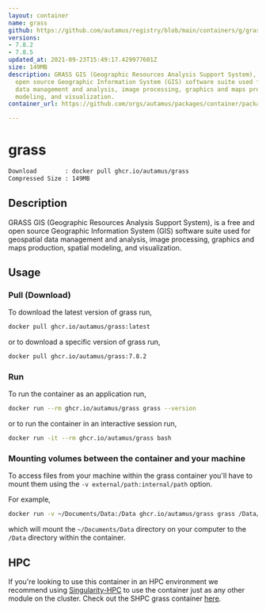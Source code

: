 ```yaml
---
layout: container
name: grass
github: https://github.com/autamus/registry/blob/main/containers/g/grass/spack.yaml
versions:
- 7.8.2
- 7.8.5
updated_at: 2021-09-23T15:49:17.429977601Z
size: 149MB
description: GRASS GIS (Geographic Resources Analysis Support System), is a free and
  open source Geographic Information System (GIS) software suite used for geospatial
  data management and analysis, image processing, graphics and maps production, spatial
  modeling, and visualization.
container_url: https://github.com/orgs/autamus/packages/container/package/grass

---
```

# grass
```bash 
Download        : docker pull ghcr.io/autamus/grass
Compressed Size : 149MB
```

## Description
GRASS GIS (Geographic Resources Analysis Support System), is a free and open source Geographic Information System (GIS) software suite used for geospatial data management and analysis, image processing, graphics and maps production, spatial modeling, and visualization.

## Usage
### Pull (Download)
To download the latest version of grass run,

```bash
docker pull ghcr.io/autamus/grass:latest
```

or to download a specific version of grass run,

```bash
docker pull ghcr.io/autamus/grass:7.8.2
```
### Run
To run the container as an application run,
```bash
docker run --rm ghcr.io/autamus/grass grass --version
```

or to run the container in an interactive session run,
```bash
docker run -it --rm ghcr.io/autamus/grass bash
```

### Mounting volumes between the container and your machine
To access files from your machine within the grass container you'll have to mount them using the `-v external/path:internal/path` option.

For example,
```bash
docker run -v ~/Documents/Data:/Data ghcr.io/autamus/grass grass /Data/myData.csv
```
which will mount the `~/Documents/Data` directory on your computer to the `/Data` directory within the container.

## HPC
If you're looking to use this container in an HPC environment we recommend using [Singularity-HPC](https://singularity-hpc.readthedocs.io) to use the container just as any other module on the cluster. Check out the SHPC grass container [here](https://singularityhub.github.io/singularity-hpc/r/ghcr.io-autamus-grass/).